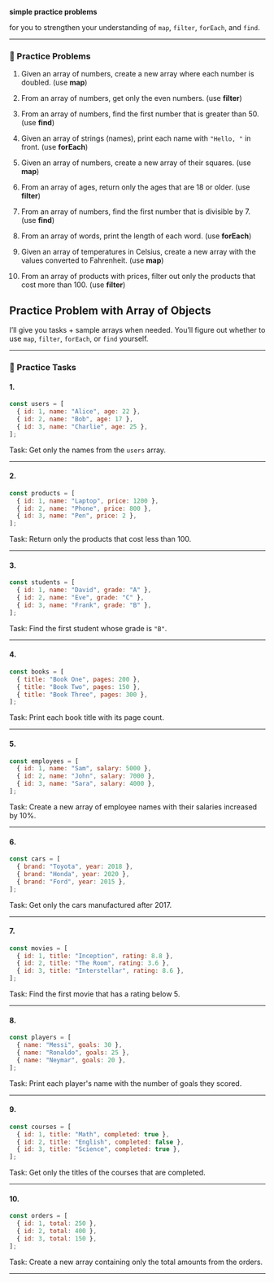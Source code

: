 **simple practice problems**

for you to strengthen your understanding of `map`, `filter`, `forEach`, and `find`.

---

### 🔹 Practice Problems

1. Given an array of numbers, create a new array where each number is doubled. (use **map**)

2. From an array of numbers, get only the even numbers. (use **filter**)

3. From an array of numbers, find the first number that is greater than 50. (use **find**)

4. Given an array of strings (names), print each name with `"Hello, "` in front. (use **forEach**)

5. Given an array of numbers, create a new array of their squares. (use **map**)

6. From an array of ages, return only the ages that are 18 or older. (use **filter**)

7. From an array of numbers, find the first number that is divisible by 7. (use **find**)

8. From an array of words, print the length of each word. (use **forEach**)

9. Given an array of temperatures in Celsius, create a new array with the values converted to Fahrenheit. (use **map**)

10. From an array of products with prices, filter out only the products that cost more than 100. (use **filter**)

## Practice Problem with Array of Objects

I’ll give you tasks + sample arrays when needed. You’ll figure out whether to use `map`, `filter`, `forEach`, or `find` yourself.

---

### 📝 Practice Tasks

#### 1.

```js
const users = [
  { id: 1, name: "Alice", age: 22 },
  { id: 2, name: "Bob", age: 17 },
  { id: 3, name: "Charlie", age: 25 },
];
```

Task: Get only the names from the `users` array.

---

#### 2.

```js
const products = [
  { id: 1, name: "Laptop", price: 1200 },
  { id: 2, name: "Phone", price: 800 },
  { id: 3, name: "Pen", price: 2 },
];
```

Task: Return only the products that cost less than 100.

---

#### 3.

```js
const students = [
  { id: 1, name: "David", grade: "A" },
  { id: 2, name: "Eve", grade: "C" },
  { id: 3, name: "Frank", grade: "B" },
];
```

Task: Find the first student whose grade is `"B"`.

---

#### 4.

```js
const books = [
  { title: "Book One", pages: 200 },
  { title: "Book Two", pages: 150 },
  { title: "Book Three", pages: 300 },
];
```

Task: Print each book title with its page count.

---

#### 5.

```js
const employees = [
  { id: 1, name: "Sam", salary: 5000 },
  { id: 2, name: "John", salary: 7000 },
  { id: 3, name: "Sara", salary: 4000 },
];
```

Task: Create a new array of employee names with their salaries increased by 10%.

---

#### 6.

```js
const cars = [
  { brand: "Toyota", year: 2018 },
  { brand: "Honda", year: 2020 },
  { brand: "Ford", year: 2015 },
];
```

Task: Get only the cars manufactured after 2017.

---

#### 7.

```js
const movies = [
  { id: 1, title: "Inception", rating: 8.8 },
  { id: 2, title: "The Room", rating: 3.6 },
  { id: 3, title: "Interstellar", rating: 8.6 },
];
```

Task: Find the first movie that has a rating below 5.

---

#### 8.

```js
const players = [
  { name: "Messi", goals: 30 },
  { name: "Ronaldo", goals: 25 },
  { name: "Neymar", goals: 20 },
];
```

Task: Print each player's name with the number of goals they scored.

---

#### 9.

```js
const courses = [
  { id: 1, title: "Math", completed: true },
  { id: 2, title: "English", completed: false },
  { id: 3, title: "Science", completed: true },
];
```

Task: Get only the titles of the courses that are completed.

---

#### 10.

```js
const orders = [
  { id: 1, total: 250 },
  { id: 2, total: 400 },
  { id: 3, total: 150 },
];
```

Task: Create a new array containing only the total amounts from the orders.

---
